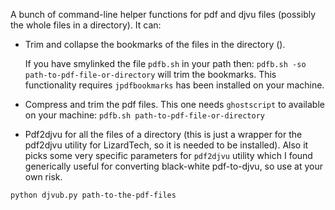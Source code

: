 
A bunch of command-line helper functions for pdf and djvu files (possibly the whole files in a directory). It can:

+ Trim and collapse the bookmarks of the files in the directory ().  

   If you have smylinked the file `pdfb.sh` in your path then:
   `pdfb.sh -so path-to-pdf-file-or-directory`
   will trim the bookmarks. This functionality requires `jpdfbookmarks` has been installed on your machine.

+ Compress and trim the pdf files. This one needs `ghostscript` to available on your machine:
`pdfb.sh path-to-pdf-file-or-directory`

+ Pdf2djvu for all the files of a directory (this is just a wrapper for the pdf2djvu utility for LizardTech, so it is needed to be installed). Also it picks some very specific parameters for `pdf2djvu` utility which I found generically useful for converting black-white pdf-to-djvu, so use at your own risk.

`python djvub.py path-to-the-pdf-files`

